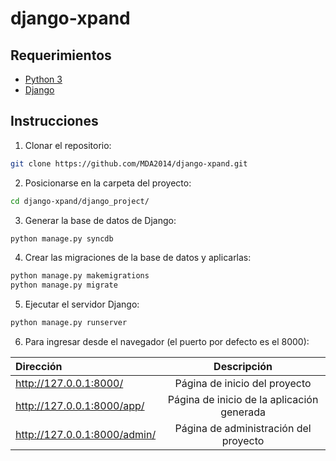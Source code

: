 django-xpand
============

## Requerimientos

* [Python 3](https://www.python.org/)
* [Django](https://www.djangoproject.com/)

## Instrucciones

1. Clonar el repositorio:

  ```bash
  git clone https://github.com/MDA2014/django-xpand.git
  ```

2. Posicionarse en la carpeta del proyecto:

  ```bash
  cd django-xpand/django_project/
  ```

3. Generar la base de datos de Django:

  ```bash
  python manage.py syncdb
  ```

4. Crear las migraciones de la base de datos y aplicarlas:

  ```bash
  python manage.py makemigrations
  python manage.py migrate
  ```

5. Ejecutar el servidor Django:

  ```bash
  python manage.py runserver
  ```

6. Para ingresar desde el navegador (el puerto por defecto es el 8000):

  | Dirección                    | Descripción                                |
  |:---------------------------- |:------------------------------------------:|
  | http://127.0.0.1:8000/       | Página de inicio del proyecto              |
  | http://127.0.0.1:8000/app/   | Página de inicio de la aplicación generada |
  | http://127.0.0.1:8000/admin/ | Página de administración del proyecto      |
